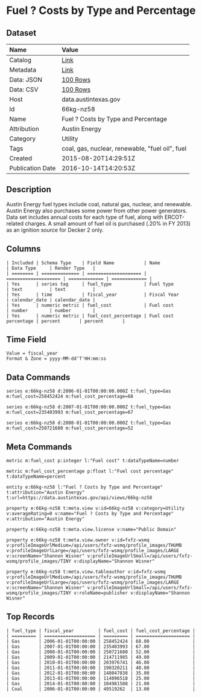 # Fuel ? Costs by Type and Percentage

## Dataset

| Name | Value |
| :--- | :---- |
| Catalog | [Link](https://catalog.data.gov/dataset/fuel-costs-by-type-and-percentage) |
| Metadata | [Link](https://data.austintexas.gov/api/views/66kg-nz58) |
| Data: JSON | [100 Rows](https://data.austintexas.gov/api/views/66kg-nz58/rows.json?max_rows=100) |
| Data: CSV | [100 Rows](https://data.austintexas.gov/api/views/66kg-nz58/rows.csv?max_rows=100) |
| Host | data.austintexas.gov |
| Id | 66kg-nz58 |
| Name | Fuel ? Costs by Type and Percentage |
| Attribution | Austin Energy |
| Category | Utility |
| Tags | coal, gas, nuclear, renewable, "fuel oil", fuel |
| Created | 2015-08-20T14:29:51Z |
| Publication Date | 2016-10-14T14:20:53Z |

## Description

Austin Energy fuel types include coal, natural gas, nuclear, and renewable. Austin Energy also purchases some power from other power generators. Data set includes annual costs for each type of fuel, along with ERCOT-related charges. A small amount of fuel oil is purchased (.20% in FY 2013) as an ignition source for Decker 2 only.

## Columns

```ls
| Included | Schema Type    | Field Name           | Name                 | Data Type     | Render Type   |
| ======== | ============== | ==================== | ==================== | ============= | ============= |
| Yes      | series tag     | fuel_type            | Fuel type            | text          | text          |
| Yes      | time           | fiscal_year          | Fiscal Year          | calendar_date | calendar_date |
| Yes      | numeric metric | fuel_cost            | Fuel cost            | number        | number        |
| Yes      | numeric metric | fuel_cost_percentage | Fuel cost percentage | percent       | percent       |
```

## Time Field

```ls
Value = fiscal_year
Format & Zone = yyyy-MM-dd'T'HH:mm:ss
```

## Data Commands

```ls
series e:66kg-nz58 d:2006-01-01T00:00:00.000Z t:fuel_type=Gas m:fuel_cost=258452424 m:fuel_cost_percentage=68

series e:66kg-nz58 d:2007-01-01T00:00:00.000Z t:fuel_type=Gas m:fuel_cost=235403993 m:fuel_cost_percentage=67

series e:66kg-nz58 d:2008-01-01T00:00:00.000Z t:fuel_type=Gas m:fuel_cost=250721680 m:fuel_cost_percentage=52
```

## Meta Commands

```ls
metric m:fuel_cost p:integer l:"Fuel cost" t:dataTypeName=number

metric m:fuel_cost_percentage p:float l:"Fuel cost percentage" t:dataTypeName=percent

entity e:66kg-nz58 l:"Fuel ? Costs by Type and Percentage" t:attribution="Austin Energy" t:url=https://data.austintexas.gov/api/views/66kg-nz58

property e:66kg-nz58 t:meta.view v:id=66kg-nz58 v:category=Utility v:averageRating=0 v:name="Fuel ? Costs by Type and Percentage" v:attribution="Austin Energy"

property e:66kg-nz58 t:meta.view.license v:name="Public Domain"

property e:66kg-nz58 t:meta.view.owner v:id=fxfz-wsmq v:profileImageUrlMedium=/api/users/fxfz-wsmq/profile_images/THUMB v:profileImageUrlLarge=/api/users/fxfz-wsmq/profile_images/LARGE v:screenName="Shannon Wisner" v:profileImageUrlSmall=/api/users/fxfz-wsmq/profile_images/TINY v:displayName="Shannon Wisner"

property e:66kg-nz58 t:meta.view.tableauthor v:id=fxfz-wsmq v:profileImageUrlMedium=/api/users/fxfz-wsmq/profile_images/THUMB v:profileImageUrlLarge=/api/users/fxfz-wsmq/profile_images/LARGE v:screenName="Shannon Wisner" v:profileImageUrlSmall=/api/users/fxfz-wsmq/profile_images/TINY v:roleName=publisher v:displayName="Shannon Wisner"
```

## Top Records

```ls
| fuel_type | fiscal_year         | fuel_cost | fuel_cost_percentage | 
| ========= | =================== | ========= | ==================== | 
| Gas       | 2006-01-01T00:00:00 | 258452424 | 68.00                | 
| Gas       | 2007-01-01T00:00:00 | 235403993 | 67.00                | 
| Gas       | 2008-01-01T00:00:00 | 250721680 | 52.00                | 
| Gas       | 2009-01-01T00:00:00 | 214711985 | 49.00                | 
| Gas       | 2010-01-01T00:00:00 | 203976741 | 46.00                | 
| Gas       | 2011-01-01T00:00:00 | 190320211 | 40.00                | 
| Gas       | 2012-01-01T00:00:00 | 148047838 | 35.00                | 
| Gas       | 2013-01-01T00:00:00 | 114096518 | 25.00                | 
| Gas       | 2014-01-01T00:00:00 | 104981588 | 21.00                | 
| Coal      | 2006-01-01T00:00:00 | 49519262  | 13.00                | 
```